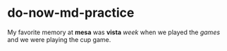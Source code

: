# do-now-md-practice
My favorite memory at **mesa** was **vista** *week* when we played the *games* and we were playing the cup game.
